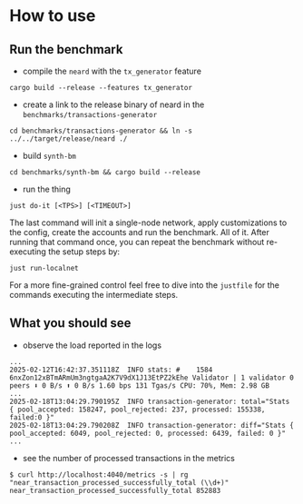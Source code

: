 # How to use

## Run the benchmark

- compile the `neard` with the `tx_generator` feature

```
cargo build --release --features tx_generator
```

- create a link to the release binary of neard in the `benchmarks/transactions-generator`

```
cd benchmarks/transactions-generator && ln -s ../../target/release/neard ./
```

- build `synth-bm`

```
cd benchmarks/synth-bm && cargo build --release
```

- run the thing

```
just do-it [<TPS>] [<TIMEOUT>]
```

The last command will init a single-node network, apply customizations to the config, create the accounts and run the
benchmark. All of it.
After running that command once, you can repeat the benchmark without re-executing the setup steps by:

```
just run-localnet
```

For a more fine-grained control feel free to dive into the `justfile` for the commands executing the intermediate steps.

## What you should see

- observe the load reported in the logs

```
...
2025-02-12T16:42:37.351118Z  INFO stats: #    1584 6nxZon12xBTmARmUm3ngtgaA2K7V9dX1J13EtPZ2kEhe Validator | 1 validator 0 peers ⬇ 0 B/s ⬆ 0 B/s 1.60 bps 131 Tgas/s CPU: 70%, Mem: 2.98 GB
...
2025-02-18T13:04:29.790195Z  INFO transaction-generator: total="Stats { pool_accepted: 158247, pool_rejected: 237, processed: 155338, failed:0 }"
2025-02-18T13:04:29.790208Z  INFO transaction-generator: diff="Stats { pool_accepted: 6049, pool_rejected: 0, processed: 6439, failed: 0 }"
...
```

- see the number of processed transactions in the metrics

```
$ curl http://localhost:4040/metrics -s | rg "near_transaction_processed_successfully_total (\\d+)"
near_transaction_processed_successfully_total 852883
```
